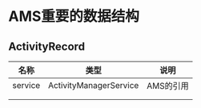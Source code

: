# AMS重要的数据结构

## ActivityRecord
|名称|类型|说明|
|---|---|---|
|service|ActivityManagerService|AMS的引用|
||||
||||